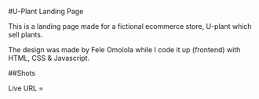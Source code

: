 #U-Plant Landing Page

This is a landing page made for a fictional ecommerce store, U-plant which sell plants.

The design was made by Fele Omolola while I code it up (frontend) with HTML, CSS & Javascript.

##Shots



Live URL =